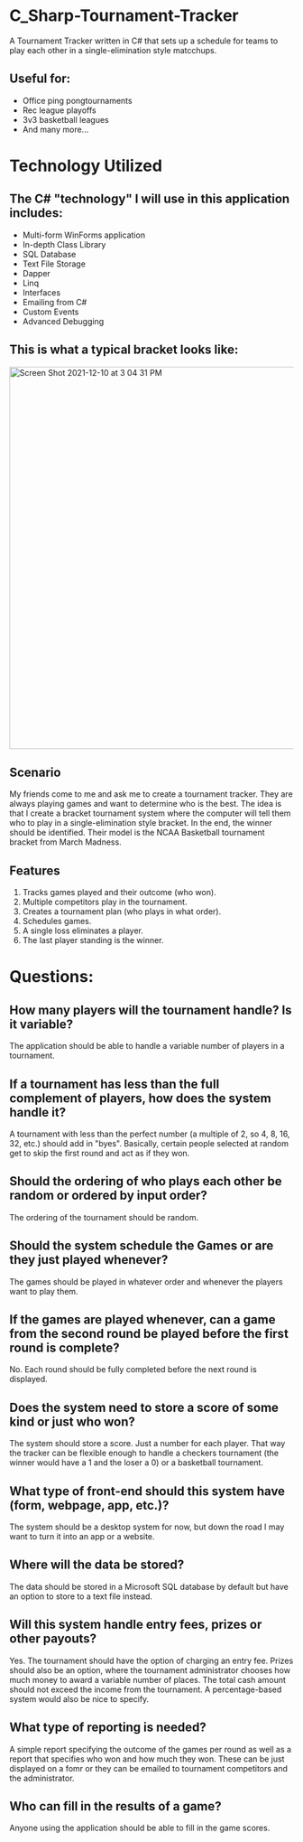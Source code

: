 # C_Sharp-Tournament-Tracker
A Tournament Tracker written in C# that sets up a schedule for teams to play each other in a single-elimination style matcchups.

## Useful for:
- Office ping pongtournaments
- Rec league playoffs
- 3v3 basketball leagues
- And many more...

# Technology Utilized
## The C# "technology" I will use in this application includes:
- Multi-form WinForms application
- In-depth Class Library
- SQL Database
- Text File Storage
- Dapper
- Linq
- Interfaces
- Emailing from C#
- Custom Events
- Advanced Debugging

## This is what a typical bracket looks like:
<img width="677" alt="Screen Shot 2021-12-10 at 3 04 31 PM" src="https://user-images.githubusercontent.com/52815609/145634768-4704ea1c-bff8-444d-8915-9d9a7712ee4e.png">

## Scenario
My friends come to me and ask me to create a tournament tracker. They are always playing games and want to determine who is the best. The idea is that I create a bracket tournament system where the computer will tell them who to play in a single-elimination style bracket. In the end, the winner should be identified. Their model is the NCAA Basketball tournament bracket from March Madness.

## Features
1. Tracks games played and their outcome (who won).
2. Multiple competitors play in the tournament.
3. Creates a tournament plan (who plays in what order).
4. Schedules games.
5. A single loss eliminates a player.
6. The last player standing is the winner.

# Questions:
## How many players will the tournament handle? Is it variable?
The application should be able to handle a variable number of players in a tournament.

## If a tournament has less than the full complement of players, how does the system handle it?
A tournament with less than the perfect number (a multiple of 2, so 4, 8, 16, 32, etc.) should add in "byes". Basically, certain people selected at random get to skip the first round and act as if they won.

## Should the ordering of who plays each other be random or ordered by input order?
The ordering of the tournament should be random.

## Should the system schedule the Games or are they just played whenever?
The games should be played in whatever order and whenever the players want to play them.

## If the games are played whenever, can a game from the second round be played before the first round is complete?
No. Each round should be fully completed before the next round is displayed.

## Does the system need to store a score of some kind or just who won?
The system should store a score. Just a number for each player. That way the tracker can be flexible enough to handle a checkers tournament (the winner would have a 1 and the loser a 0) or a basketball tournament.

## What type of front-end should this system have (form, webpage, app, etc.)?
The system should be a desktop system for now, but down the road I may want to turn it into an app or a website.

## Where will the data be stored?
The data should be stored in a Microsoft SQL database by default but have an option to store to a text file instead.

## Will this system handle entry fees, prizes or other payouts?
Yes. The tournament should have the option of charging an entry fee. Prizes should also be an option, where the tournament administrator chooses how much money to award a variable number of places. The total cash amount should not exceed the income from the tournament. A percentage-based system would also be nice to specify.

## What type of reporting is needed?
A simple report specifying the outcome of the games per round as well as a report that specifies who won and how much they won. These can be just displayed on a fomr or they can be emailed to tournament competitors and the administrator.

## Who can fill in the results of a game?
Anyone using the application should be able to fill in the game scores.

